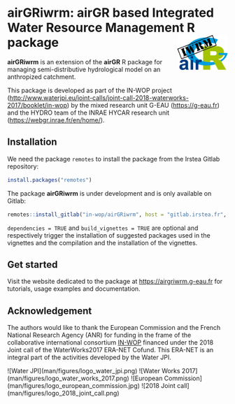 # airGRiwrm: airGR based Integrated Water Resource Management R package <img src="man/figures/logo.png" align="right" height="80px"/>

**airGRiwrm** is an extension of the **airGR** R package for managing semi-distributive hydrological model on an anthropized catchment.

This package is developed as part of the IN-WOP project (http://www.waterjpi.eu/joint-calls/joint-call-2018-waterworks-2017/booklet/in-wop) by the mixed research unit G-EAU (https://g-eau.fr) and the HYDRO team of the INRAE HYCAR research unit (https://webgr.inrae.fr/en/home/).

## Installation

We need the package `remotes` to install the package from the Irstea Gitlab repository:

```r
install.packages("remotes")
```
The package **airGRiwrm** is under development and is only available on Gitlab:

```r
remotes::install_gitlab("in-wop/airGRiwrm", host = "gitlab.irstea.fr", dependencies = TRUE, build_vignettes = TRUE)
```

`dependencies = TRUE` and `build_vignettes = TRUE` are optional and respectively trigger the installation of suggested packages used in the vignettes and the compilation and the installation of the vignettes.

## Get started

Visit the website dedicated to the package at https://airgriwrm.g-eau.fr for tutorials, usage examples and documentation.

## Acknowledgement

The authors would like to thank the European Commission and the French National Research Agency (ANR) for funding in the frame of the collaborative  international consortium [IN-WOP](http://www.waterjpi.eu/joint-calls/joint-call-2018-waterworks-2017/booklet/in-wop) financed under the 2018 Joint call of the WaterWorks2017 ERA-NET Cofund. This ERA-NET is an integral part of the activities developed by the Water JPI.

<div style="display: flex; justify-content: space-between;">![Water JPI](man/figures/logo_water_jpi.png) ![Water Works 2017](man/figures/logo_water_works_2017.png) ![European Commission](man/figures/logo_european_commission.jpg) ![2018 Joint call](man/figures/logo_2018_joint_call.png)</div>
